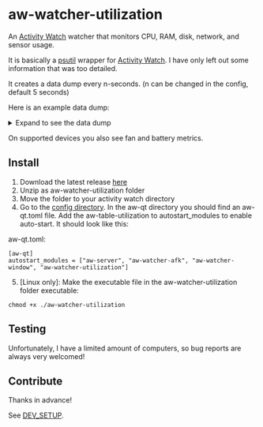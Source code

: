 # aw-watcher-utilization

An [Activity Watch](https://github.com/ActivityWatch/activitywatch) watcher that monitors CPU, RAM, disk, network, and sensor usage.

It is basically a [psutil](https://github.com/giampaolo/psutil) wrapper for [Activity Watch](https://github.com/ActivityWatch/activitywatch). I have only left out some information that was too detailed.

It creates a data dump every n-seconds. (n can be changed in the config, default 5 seconds)

Here is an example data dump:
<details>
<summary>Expand to see the data dump</summary>
<pre>
{
  "cpu": {
    "times": {
      "user": 1322.13,
      "nice": 8.4,
      "system": 295.14,
      "idle": 70291.32,
      "iowait": 88.89,
      "irq": 0.0,
      "softirq": 46.51,
      "steal": 0.0,
      "guest": 0.0
    },
    "times_percent": {
      "user": 8.0,
      "nice": 0.0,
      "system": 1.8,
      "idle": 88.5,
      "iowait": 0.9,
      "irq": 0.0,
      "softirq": 0.9,
      "steal": 0.0,
      "guest": 0.0
    },
    "percent": [
      1.0,
      7.0,
      2.0,
      1.0,
      2.0,
      1.0,
      0.0,
      1.0,
      0.0,
      1.0,
      4.0,
      9.1,
      2.9,
      1.0,
      0.0,
      1.0,
      1.0,
      0.0,
      0.0,
      1.0,
      2.0,
      0.0,
      1.0,
      0.0
    ],
    "count_logical": 24,
    "count": 12,
    "stats": {
      "ctx_switches": 37394300,
      "interrupts": 17828493,
      "soft_interrupts": 5348055,
      "syscalls": 0
    },
    "freq": {
      "current": 2511.235,
      "min": 2200.0,
      "max": 3700.0
    },
    "loadavg": [
      0.41,
      0.4,
      0.45
    ]
  },
  "memory": {
    "virtual": {
      "total": 33646522368,
      "available": 25273651200,
      "percent": 24.9,
      "used": 7725912064,
      "free": 20975898624,
      "active": 2285453312,
      "inactive": 9401901056,
      "buffers": 254865408,
      "cached": 4689846272,
      "shared": 196804608
    },
    "swap": {
      "total": 17179865088,
      "used": 0,
      "free": 17179865088,
      "percent": 0.0,
      "sin": 0,
      "sout": 0
    }
  },
  "disk": {
    "usage": {
      "total": 1967397240832,
      "used": 179485396992,
      "free": 1687902023680,
      "percent": 9.6
    },
    "io_counters": {
      "read_count": 106909,
      "write_count": 82554,
      "read_bytes": 4226650624,
      "write_bytes": 1836332032,
      "read_time": 14305,
      "write_time": 106840,
      "read_merged_count": 30221,
      "write_merged_count": 83702,
      "busy_time": 141588
    }
  },
  "network": {
    "io_counters": {
      "lo": {
        "bytes_sent": 3811967,
        "bytes_recv": 3811967,
        "packets_sent": 33176,
        "packets_recv": 33176,
        "errin": 0,
        "errout": 0,
        "dropin": 0,
        "dropout": 0
      },
      "enp39s0": {
        "bytes_sent": 7710002,
        "bytes_recv": 101937768,
        "packets_sent": 62853,
        "packets_recv": 90218,
        "errin": 0,
        "errout": 0,
        "dropin": 972,
        "dropout": 0
      },
      "wlo1": {
        "bytes_sent": 781046,
        "bytes_recv": 987573,
        "packets_sent": 5576,
        "packets_recv": 5028,
        "errin": 0,
        "errout": 0,
        "dropin": 23,
        "dropout": 0
      },
      "br-b9a41ca7844a": {
        "bytes_sent": 0,
        "bytes_recv": 0,
        "packets_sent": 0,
        "packets_recv": 0,
        "errin": 0,
        "errout": 0,
        "dropin": 0,
        "dropout": 0
      },
      "br-303b82cbab45": {
        "bytes_sent": 0,
        "bytes_recv": 0,
        "packets_sent": 0,
        "packets_recv": 0,
        "errin": 0,
        "errout": 0,
        "dropin": 0,
        "dropout": 0
      },
      "docker0": {
        "bytes_sent": 0,
        "bytes_recv": 0,
        "packets_sent": 0,
        "packets_recv": 0,
        "errin": 0,
        "errout": 0,
        "dropin": 0,
        "dropout": 0
      },
      "vmnet1": {
        "bytes_sent": 0,
        "bytes_recv": 0,
        "packets_sent": 499,
        "packets_recv": 0,
        "errin": 0,
        "errout": 0,
        "dropin": 0,
        "dropout": 0
      },
      "vmnet8": {
        "bytes_sent": 0,
        "bytes_recv": 0,
        "packets_sent": 501,
        "packets_recv": 0,
        "errin": 0,
        "errout": 0,
        "dropin": 0,
        "dropout": 0
      }
    },
    "net_if_stats": {
      "lo": {
        "isup": true,
        "duplex": 0,
        "speed": 0,
        "mtu": 65536
      },
      "enp39s0": {
        "isup": true,
        "duplex": 2,
        "speed": 1000,
        "mtu": 1500
      },
      "wlo1": {
        "isup": true,
        "duplex": 0,
        "speed": 0,
        "mtu": 1500
      },
      "br-b9a41ca7844a": {
        "isup": false,
        "duplex": 0,
        "speed": 65535,
        "mtu": 1500
      },
      "br-303b82cbab45": {
        "isup": false,
        "duplex": 0,
        "speed": 65535,
        "mtu": 1500
      },
      "docker0": {
        "isup": false,
        "duplex": 0,
        "speed": 65535,
        "mtu": 1500
      },
      "vmnet1": {
        "isup": true,
        "duplex": 0,
        "speed": 0,
        "mtu": 1500
      },
      "vmnet8": {
        "isup": true,
        "duplex": 0,
        "speed": 0,
        "mtu": 1500
      }
    }
  },
  "sensors": {
    "temperatures": {
      "nvme": [
        {
          "label": "Composite",
          "current": 39.85,
          "high": 81.85,
          "critical": 84.85
        },
        {
          "label": "Sensor 1",
          "current": 39.85,
          "high": 65261.85,
          "critical": 65261.85
        },
        {
          "label": "Sensor 2",
          "current": 44.85,
          "high": 65261.85,
          "critical": 65261.85
        },
        {
          "label": "Composite",
          "current": 38.85,
          "high": 81.85,
          "critical": 84.85
        },
        {
          "label": "Sensor 1",
          "current": 38.85,
          "high": 65261.85,
          "critical": 65261.85
        },
        {
          "label": "Sensor 2",
          "current": 45.85,
          "high": 65261.85,
          "critical": 65261.85
        }
      ],
      "k10temp": [
        {
          "label": "Tctl",
          "current": 45.75,
          "high": null,
          "critical": null
        },
        {
          "label": "Tdie",
          "current": 45.75,
          "high": null,
          "critical": null
        }
      ],
      "iwlwifi_1": [
        {
          "label": "",
          "current": 38.0,
          "high": null,
          "critical": null
        }
      ]
    },
    "fans": {}
  },
  "other": {
    "users": [
      {
        "name": "alwin",
        "terminal": ":1",
        "host": ":1",
        "started": 1629982080.0,
        "pid": 11504
      }
    ],
    "boot_time": 1629980632.0
  }
}
</pre>
</details>

On supported devices you also see fan and battery metrics.

## Install
1. Download the latest release [here](https://github.com/Alwinator/aw-watcher-utilization/releases)
2. Unzip as aw-watcher-utilization folder
3. Move the folder to your activity watch directory
4. Go to the [config directory](https://docs.activitywatch.net/en/latest/directories.html#config). In the aw-qt directory you should find an aw-qt.toml file.
Add the aw-table-utilization to autostart_modules to enable auto-start. It should look like this:

aw-qt.toml:
```
[aw-qt]
autostart_modules = ["aw-server", "aw-watcher-afk", "aw-watcher-window", "aw-watcher-utilization"]
```
5. [Linux only]: Make the executable file in the aw-watcher-utilization folder executable:
```
chmod +x ./aw-watcher-utilization
```

## Testing
Unfortunately, I have a limited amount of computers, so bug reports are always very welcomed!

## Contribute
Thanks in advance!

See [DEV_SETUP](DEV_SETUP.md).
